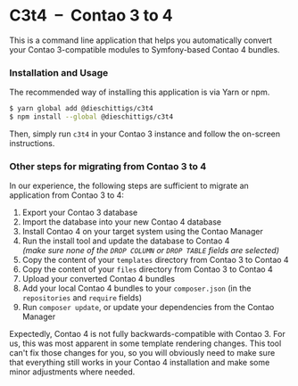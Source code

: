 # C3t4&ensp;&ndash;&ensp;Contao 3 to 4

This is a command line application that helps you automatically convert your Contao 3-compatible modules to Symfony-based Contao 4 bundles.

### Installation and Usage
The recommended way of installing this application is via Yarn or npm.
```sh
$ yarn global add @dieschittigs/c3t4
$ npm install --global @dieschittigs/c3t4
```

Then, simply run `c3t4` in your Contao 3 instance and follow the on-screen instructions.

### Other steps for migrating from Contao 3 to 4
In our experience, the following steps are sufficient to migrate an application from Contao 3 to 4:
1. Export your Contao 3 database
2. Import the database into your new Contao 4 database
3. Install Contao 4 on your target system using the Contao Manager
4. Run the install tool and update the database to Contao 4  
  _(make sure none of the `DROP COLUMN` or `DROP TABLE` fields are selected)_
5. Copy the content of your `templates` directory from Contao 3 to Contao 4
6. Copy the content of your `files` directory from Contao 3 to Contao 4
7. Upload your converted Contao 4 bundles
8. Add your local Contao 4 bundles to your `composer.json` (in the `repositories` and `require` fields)
9. Run `composer update`, or update your dependencies from the Contao Manager

Expectedly, Contao 4 is not fully backwards-compatible with Contao 3. For us, this was most apparent in some template rendering changes. This tool can't fix those changes for you, so you will obviously need to make sure that everything still works in your Contao 4 installation and make some minor adjustments where needed.
